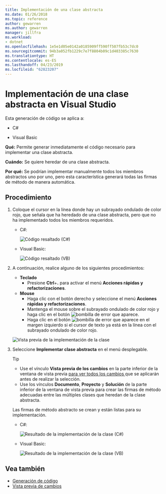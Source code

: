 ```yaml
---
title: Implementación de una clase abstracta
ms.date: 01/26/2018
ms.topic: reference
author: gewarren
ms.author: gewarren
manager: jillfra
ms.workload:
- dotnet
ms.openlocfilehash: 1e5e1d05e0142a0185909ff590ff507fb53c7dc0
ms.sourcegitcommit: 94b3a052fb1229c7e7f8804b09c1d403385c7630
ms.translationtype: HT
ms.contentlocale: es-ES
ms.lasthandoff: 04/23/2019
ms.locfileid: "62823207"
---
```

# <a name="implement-an-abstract-class-in-visual-studio"></a>Implementación de una clase abstracta en Visual Studio

Esta generación de código se aplica a:

- C#

- Visual Basic

**Qué:** Permite generar inmediatamente el código necesario para implementar una clase abstracta.

**Cuándo:** Se quiere heredar de una clase abstracta.

**Por qué:** Se podrían implementar manualmente todos los miembros abstractos uno por uno, pero esta característica generará todas las firmas de método de manera automática.

## <a name="how-to"></a>Procedimiento

1. Coloque el cursor en la línea donde hay un subrayado ondulado de color rojo, que señala que ha heredado de una clase abstracta, pero que no ha implementado todos los miembros requeridos.

   - C#:

       ![Código resaltado (C#)](media/abstract-highlight-cs.png)

   - Visual Basic:

       ![Código resaltado (VB)](media/abstract-highlight-vb.png)

2. A continuación, realice alguno de los siguientes procedimientos:

   - **Teclado**
      - Presione **Ctrl**+**.** para activar el menú **Acciones rápidas y refactorizaciones**.
   - **Mouse**
      - Haga clic con el botón derecho y seleccione el menú **Acciones rápidas y refactorizaciones**.
      - Mantenga el mouse sobre el subrayado ondulado de color rojo y haga clic en el botón ![bombilla de error](media/error-bulb.png) que aparece.
      - Haga clic en el botón ![bombilla de error](media/error-bulb.png) que aparece en el margen izquierdo si el cursor de texto ya está en la línea con el subrayado ondulado de color rojo.

   ![Vista previa de la implementación de la clase](media/abstract-preview-cs.png)

3. Seleccione **Implementar clase abstracta** en el menú desplegable.

   > [!TIP]
   > - Use el vínculo **Vista previa de los cambios** en la parte inferior de la ventana de vista previa [para ver todos los cambios ](../../ide/preview-changes.md) que se aplicarán antes de realizar la selección.
   > - Use los vínculos **Documento**, **Proyecto** y **Solución** de la parte inferior de la ventana de vista previa para crear las firmas de método adecuadas entre las múltiples clases que heredan de la clase abstracta.

   Las firmas de método abstracto se crean y están listas para su implementación.

   - C#:

       ![Resultado de la implementación de la clase (C#)](media/abstract-result-cs.png)

   - Visual Basic:

       ![Resultado de la implementación de la clase (VB)](media/abstract-result-vb.png)

## <a name="see-also"></a>Vea también

- [Generación de código](../code-generation-in-visual-studio.md)
- [Vista previa de cambios](../../ide/preview-changes.md)